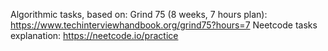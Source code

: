 Algorithmic tasks, based on:
Grind 75 (8 weeks, 7 hours plan): https://www.techinterviewhandbook.org/grind75?hours=7
Neetcode tasks explanation: https://neetcode.io/practice

